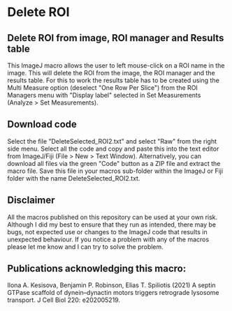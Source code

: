 # Delete ROI

## Delete ROI from image, ROI manager and Results table

This ImageJ macro allows the user to left mouse-click on a ROI name in the image. This will delete the ROI from the image, the ROI manager and the results table.
For this to work the results table has to be created using the Multi Measure option (deselect "One Row Per Slice") from the ROI Managers menu with "Display label" selected in Set Measurements (Analyze > Set Measurements).

## Download code

Select the file "DeleteSelected_ROI2.txt" and select "Raw" from the right side menu. Select all the code and copy and paste this into the text editor from ImageJ/Fiji (File > New > Text Window). Alternatively, you can download all files via the green "Code" button as a ZIP file and extract the macro file. Save this file in your macros sub-folder within the ImageJ or Fiji folder with the name DeleteSelected_ROI2.txt.

## Disclaimer

All the macros published on this repository can be used at your own risk. Although I did my best to ensure that they run as intended, there may be bugs, not expected use or changes to the ImageJ code that results in unexpected behaviour. If you notice a problem with any of the macros please let me know and I can try to solve the problem.

## Publications acknowledging this macro:

Ilona A. Kesisova, Benjamin P. Robinson, Elias T. Spiliotis (2021) A septin GTPase scaffold of dynein–dynactin motors triggers retrograde lysosome transport. J Cell Biol 220: e202005219.
